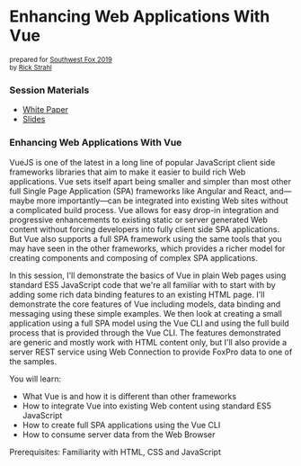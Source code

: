 # Enhancing Web Applications With Vue

<small>prepared for [Southwest Fox 2019](https://swfox.net/)</small>  
<small>by [Rick Strahl](https://weblog.west-wind.com)</small>


### Session Materials

* [White Paper](./Documents/Markdown/EnhanceYourWebPagesWithVueJs.md)
* [Slides](./Documents/Strahl_VueEnhanceWebApplications.pptx)

### Enhancing Web Applications With Vue
VueJS is one of the latest in a long line of popular JavaScript client side frameworks libraries that aim to make it easier to build rich Web applications. Vue sets itself apart being smaller and simpler than most other full Single Page Application (SPA) frameworks like Angular and React, and—maybe more importantly—can be integrated into existing Web sites without a complicated build process. Vue allows for easy drop-in integration and progressive enhancements to existing static or server generated Web content without forcing developers into fully client side SPA applications. But Vue also supports a full SPA framework using the same tools that you may have seen in the other frameworks, which provides a richer model for creating components and composing of complex SPA applications.

In this session, I'll demonstrate the basics of Vue in plain Web pages using standard ES5 JavaScript code that we're all familiar with to start with by adding some rich data binding features to an existing HTML page. I'll demonstrate the core features of Vue including models, data binding and messaging using these simple examples. We then look at creating a small application using a full SPA model using the Vue CLI and using the full build process that is provided through the Vue CLI. The features demonstrated are generic and mostly work with HTML content only, but I'll also provide a server REST service using Web Connection to provide FoxPro data to one of the samples.

You will learn:

- What Vue is and how it is different than other frameworks
- How to integrate Vue into existing Web content using standard ES5 JavaScript
- How to create full SPA applications using the Vue CLI
- How to consume server data from the Web Browser


Prerequisites: Familiarity with HTML, CSS and JavaScript
